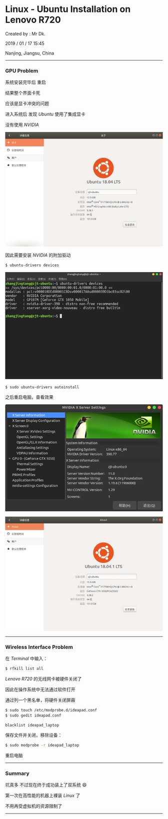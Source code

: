 # Linux - Ubuntu Installation on Lenovo R720

Created by : Mr Dk.

2019 / 01 / 17 15:45

Nanjing, Jiangsu, China

---

### GPU Problem

系统安装完毕后 重启

结果整个界面卡死

应该是显卡冲突的问题

进入系统后 发现 _Ubuntu_ 使用了集成显卡

没有使用 _NVIDIA_

![ubuntu-without-nvidia](../img/ubuntu-without-nvidia.png)

因此需要安装 _NVIDIA_ 的附加驱动

```bash
$ ubuntu-drivers devices
```

![ubuntu-drivers-devices](../img/ubuntu-drivers-devices.png)

```bash
$ sudo ubuntu-drivers autoinstall
```

之后重启电脑，查看效果

![ubuntu-nvidia](../img/ubuntu-nvidia.png)

![ubuntu-with-nvidia](../img/ubuntu-with-nvidia.png)

---

### Wireless Interface Problem

在 _Terminal_ 中输入：

```bash
$ rfkill list all
```

_Lenovo R720_ 的无线网卡被硬件关闭了

因此在操作系统中无法通过软件打开

通过列一个黑名单，将硬件关闭屏蔽

```bash
$ sudo touch /etc/modprobe.d/ideapad.conf
$ sudo gedit ideapad.conf 
```

```
blacklist ideapad_laptop
```

保存文件并关闭，移除设备：

```bash
$ sudo modprobe -r ideapad_laptop 
```

重启电脑

---

### Summary

坑真多 不过现在终于成功装上了双系统 :smile:

第一次在高性能的机器上裸装 _Linux_ 了

不用再受虚拟机的资源限制了

---

